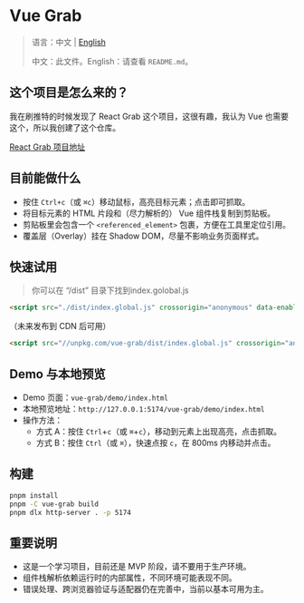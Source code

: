 # Vue Grab

> 语言：中文 | [English](README.md)
> 
> 中文：此文件。English：请查看 `README.md`。

## 这个项目是怎么来的？

我在刷推特的时候发现了 React Grab 这个项目，这很有趣，我认为 Vue 也需要这个，所以我创建了这个仓库。

[React Grab 项目地址](https://github.com/aidenybai/react-grab)

## 目前能做什么

- 按住 `Ctrl+c`（或 `⌘c`）移动鼠标，高亮目标元素；点击即可抓取。
- 将目标元素的 HTML 片段和（尽力解析的） Vue 组件栈复制到剪贴板。
- 剪贴板里会包含一个 `<referenced_element>` 包裹，方便在工具里定位引用。
- 覆盖层（Overlay）挂在 Shadow DOM，尽量不影响业务页面样式。

## 快速试用

> 你可以在 “/dist” 目录下找到index.golobal.js

```html
<script src="./dist/index.global.js" crossorigin="anonymous" data-enabled="true"></script>
```

（未来发布到 CDN 后可用）

```html
<script src="//unpkg.com/vue-grab/dist/index.global.js" crossorigin="anonymous" data-enabled="true"></script>
```

## Demo 与本地预览

- Demo 页面：`vue-grab/demo/index.html`
- 本地预览地址：`http://127.0.0.1:5174/vue-grab/demo/index.html`
- 操作方法：
  - 方式 A：按住 `Ctrl`+`c`（或 `⌘`+`c`），移动到元素上出现高亮，点击抓取。
  - 方式 B：按住 `Ctrl`（或 `⌘`），快速点按 `c`，在 800ms 内移动并点击。

## 构建

```bash
pnpm install
pnpm -C vue-grab build
pnpm dlx http-server . -p 5174
```

## 重要说明

- 这是一个学习项目，目前还是 MVP 阶段，请不要用于生产环境。
- 组件栈解析依赖运行时的内部属性，不同环境可能表现不同。
- 错误处理、跨浏览器验证与适配器仍在完善中，当前以基本可用为主。